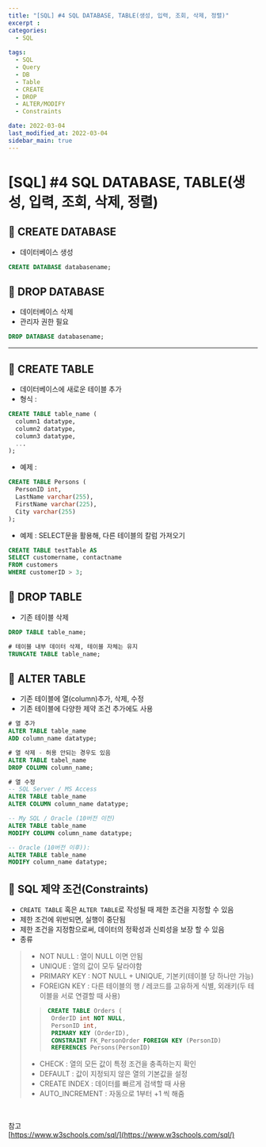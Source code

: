 ```yaml
---
title: "[SQL] #4 SQL DATABASE, TABLE(생성, 입력, 조회, 삭제, 정렬)"
excerpt : 
categories:
  - SQL
  
tags:
  - SQL
  - Query
  - DB
  - Table
  - CREATE
  - DROP
  - ALTER/MODIFY
  - Constraints

date: 2022-03-04
last_modified_at: 2022-03-04
sidebar_main: true
---
```


# [SQL] #4 SQL DATABASE, TABLE(생성, 입력, 조회, 삭제, 정렬)

## 📌 CREATE DATABASE
- 데이터베이스 생성
```sql
CREATE DATABASE databasename;
```

## 📌 DROP DATABASE
- 데이터베이스 삭제
- 관리자 권한 필요
```sql
DROP DATABASE databasename;
```

<hr/>

## 📌 CREATE TABLE
- 데이터베이스에 새로운 테이블 추가
- 형식 :
```sql
CREATE TABLE table_name (
  column1 datatype,
  column2 datatype,
  column3 datatype, 
  ...
);
```
- 예제 :
```sql
CREATE TABLE Persons (
  PersonID int,
  LastName varchar(255),
  FirstName varchar(225),
  City varchar(255)
);
```
- 예제 : SELECT문을 활용해, 다른 테이블의 칼럼 가져오기
```sql
CREATE TABLE testTable AS
SELECT customername, contactname
FROM customers
WHERE customerID > 3;
```

## 📌 DROP TABLE
- 기존 테이블 삭제

```sql
DROP TABLE table_name;

# 테이블 내부 데이터 삭제, 테이블 자체는 유지
TRUNCATE TABLE table_name;
```

## 📌 ALTER TABLE
- 기존 테이블에 열(column)추가, 삭제, 수정
- 기존 테이블에 다양한 제약 조건 추가에도 사용

```sql
# 열 추가
ALTER TABLE table_name
ADD column_name datatype;

# 열 삭제 - 허용 안되는 경우도 있음
ALTER TABLE tabel_name
DROP COLUMN column_name;

# 열 수정
-- SQL Server / MS Access
ALTER TABLE table_name
ALTER COLUMN column_name datatype;

-- My SQL / Oracle (10버전 이전)
ALTER TABLE table_name
MODIFY COLUMN column_name datatype;

-- Oracle (10버전 이후)):
ALTER TABLE table_name
MODIFY column_name datatype;
```

## 📌 SQL 제약 조건(Constraints)
- ```CREATE TABLE``` 혹은 ```ALTER TABLE```로 작성될 때 제한 조건을 지정할 수 있음
- 제한 조건에 위반되면, 실행이 중단됨
- 제한 조건을 지정함으로써, 데이터의 정확성과 신뢰성을 보장 할 수 있음
- 종류
> - NOT NULL : 열이 NULL 이면 안됨
> - UNIQUE : 열의 값이 모두 달라야함
> - PRIMARY KEY : NOT NULL + UNIQUE, 기본키(테이블 당 하나만 가능)
> - FOREIGN KEY : 다른 테이블의 행 / 레코드를 고유하게 식별, 외래키(두 테이블을 서로 연결할 때 사용)
>> ```sql
>> CREATE TABLE Orders (
>>  OrderID int NOT NULL,
>>  PersonID int,
>>  PRIMARY KEY (OrderID),
>>  CONSTRAINT FK_PersonOrder FOREIGN KEY (PersonID)
>>  REFERENCES Persons(PersonID)
>> ```
> - CHECK : 열의 모든 값이 특정 조건을 충족하는지 확인
> - DEFAULT : 값이 지정되지 않은 열의 기본값을 설정
> - CREATE INDEX : 데이터를 빠르게 검색할 때 사용
> - AUTO_INCREMENT : 자동으로 1부터 +1 씩 해줌


<br/>

참고 <br/>
[https://www.w3schools.com/sql/](https://www.w3schools.com/sql/) <br/>

